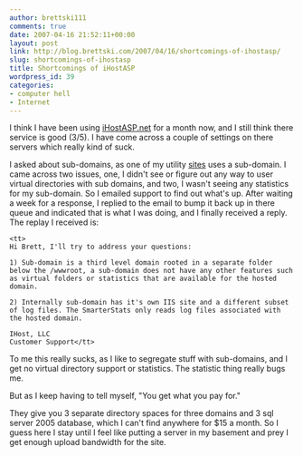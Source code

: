 ```yaml
---
author: brettski111
comments: true
date: 2007-04-16 21:52:11+00:00
layout: post
link: http://blog.brettski.com/2007/04/16/shortcomings-of-ihostasp/
slug: shortcomings-of-ihostasp
title: Shortcomings of iHostASP
wordpress_id: 39
categories:
- computer hell
- Internet
---
```


I think I have been using [iHostASP.net](http://ihostasp.net) for a month now, and I still think there service is good (3/5).   I have come across a couple of settings on there servers which really kind of suck.

I asked about sub-domains, as one of my utility [sites](http://eve.brettski.com) uses a sub-domain.  I came across two issues, one, I didn't see or figure out any way to user virtual directories with sub domains, and two, I wasn't seeing any statistics for my sub-domain.  So I emailed support to find out what's up.  After waiting a week for a response, I replied to the email to bump it back up in there queue and indicated that is what I was doing, and I finally received a reply.  The replay I received is:

<clip>

    
    <tt>
    Hi Brett, I'll try to address your questions:
    
    1) Sub-domain is a third level domain rooted in a separate folder
    below the /wwwroot, a sub-domain does not have any other features such
    as virtual folders or statistics that are available for the hosted
    domain.
    
    2) Internally sub-domain has it's own IIS site and a different subset
    of log files. The SmarterStats only reads log files associated with
    the hosted domain.
    
    IHost, LLC
    Customer Support</tt>


</clip>

To me this really sucks, as I like to segregate stuff with sub-domains, and I get no virtual directory support or statistics.  The statistic thing really bugs me.

But as I keep having to tell myself, "You get what you pay for."

They give you 3 separate directory spaces for three domains and 3 sql server 2005 database, which I can't find anywhere for $15 a month.  So I guess here I stay until I feel like putting a server in my basement and prey I get enough upload bandwidth for the site.

